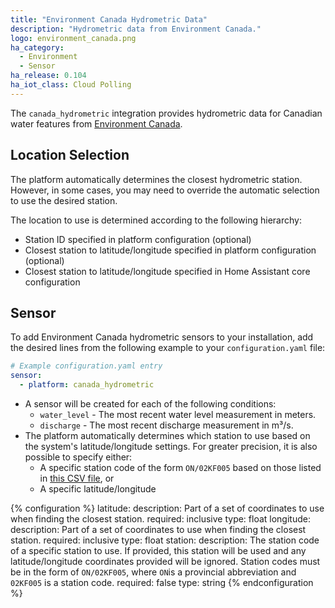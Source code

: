 ```yaml
---
title: "Environment Canada Hydrometric Data"
description: "Hydrometric data from Environment Canada."
logo: environment_canada.png
ha_category:
  - Environment
  - Sensor
ha_release: 0.104
ha_iot_class: Cloud Polling
---
```


The `canada_hydrometric` integration provides hydrometric data for Canadian water features from [Environment Canada](https://wateroffice.ec.gc.ca/index_e.html).

## Location Selection

The platform automatically determines the closest hydrometric station. However, in some cases, you may need to override the automatic selection to use the desired station.

The location to use is determined according to the following hierarchy:

- Station ID specified in platform configuration (optional)
- Closest station to latitude/longitude specified in platform configuration (optional)
- Closest station to latitude/longitude specified in Home Assistant core configuration

## Sensor

To add Environment Canada hydrometric sensors to your installation, add the desired lines from the following example to your `configuration.yaml` file:

```yaml
# Example configuration.yaml entry
sensor:
  - platform: canada_hydrometric
```

- A sensor will be created for each of the following conditions:     
    - `water_level` - The most recent water level measurement in meters.
    - `discharge` - The most recent discharge measurement in m³/s.
- The platform automatically determines which station to use based on the system's latitude/longitude settings. For greater precision, it is also possible to specify either:
    - A specific station code of the form `ON/02KF005` based on those listed in [this CSV file](https://dd.weather.gc.ca/hydrometric/doc/hydrometric_StationList.csv), or
    - A specific latitude/longitude

{% configuration %}
latitude:
  description: Part of a set of coordinates to use when finding the closest station.
  required: inclusive
  type: float
longitude:
  description: Part of a set of coordinates to use when finding the closest station.
  required: inclusive
  type: float
station:
  description: The station code of a specific station to use. If provided, this station will be used and any latitude/longitude coordinates provided will be ignored. Station codes must be in the form of `ON/02KF005`, where `ON`is a provincial abbreviation and `02KF005` is a station code.
  required: false
  type: string
{% endconfiguration %}
